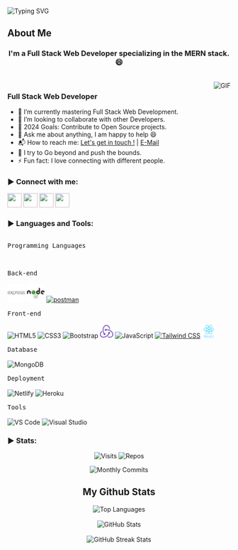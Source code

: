 ![Typing SVG](https://readme-typing-svg.herokuapp.com?font=Architects+Daughter&color=000000&size=30&lines=Hey!+It's+Ashvary!+👋;I'm+a+Front+End+Developer;I'm+a+Back+End+Developer;I'm+a+Full+Stack+Developer)

## About Me

<h3 align="center">I'm a Full Stack Web Developer specializing in the MERN stack. 😄</h3>

<br>

<img align="right" margin-top="20px" height="270px" alt="GIF" src="https://cdn.dribbble.com/users/1059583/screenshots/4171367/coding-freak.gif" />

### Full Stack Web Developer

- 🌱 I’m currently mastering Full Stack Web Development.
- 👯 I’m looking to collaborate with other Developers.
- 🥅 2024 Goals: Contribute to Open Source projects.
- 💬 Ask me about anything, I am happy to help 😄
- 📬 How to reach me: [Let's get in touch !](https://www.linkedin.com/in/ashvary-gidian) | [E-Mail](https://mail.google.com/mail/?view=cm&to=ashvarygidian1996@gmail.com)
- 🧗 I try to Go beyond and push the bounds.
- ⚡ Fun fact: I love connecting with different people.

<h3 align="left">▶ Connect with me:</h3>
<p align="left">
  <a href="https://discord.com/users/l3gion0007" target="_blank" rel="noreferrer"><img src="https://img.icons8.com/color/452/discord-logo.png" width="32" height="32" /></a>
  <a href="https://www.github.com/Ashvary1996" target="_blank" rel="noreferrer"><img src="https://raw.githubusercontent.com/danielcranney/readme-generator/main/public/icons/socials/github.svg" width="32" height="32" /></a>
  <a href="https://www.linkedin.com/in/ashvary-gidian" target="_blank" rel="noreferrer"><img src="https://raw.githubusercontent.com/danielcranney/readme-generator/main/public/icons/socials/linkedin.svg" width="32" height="32" /></a>
  <a href="https://www.youtube.com/channel/UC7y4znPZpCVNJYDUVZCxKnQ" target="_blank" rel="noreferrer"><img src="https://raw.githubusercontent.com/danielcranney/readme-generator/main/public/icons/socials/youtube.svg" width="32" height="32" /></a>
</p>

<h3 align="left">▶ Languages and Tools:</h3>
<p style="display: inline-block;" align="center">
  <kbd><kbd>Programming Languages</kbd></kbd>
  <br>
  <br>

  <kbd><kbd>Back-end</kbd></kbd>
  <br>
  <br>
  <a href="https://expressjs.com" target="_blank" rel="noreferrer"><img src="https://raw.githubusercontent.com/devicons/devicon/master/icons/express/express-original-wordmark.svg" alt="express" width="40" height="40" /></a>
  <a href="https://nodejs.org" target="_blank" rel="noreferrer"><img src="https://raw.githubusercontent.com/devicons/devicon/master/icons/nodejs/nodejs-original-wordmark.svg" alt="nodejs" width="40" height="40" /></a>
  <a href="https://postman.com" target="_blank" rel="noreferrer"><img src="https://www.vectorlogo.zone/logos/getpostman/getpostman-icon.svg" alt="postman" width="40" height="40" /></a>

  <kbd><kbd>Front-end</kbd></kbd>
  <br>
  <br>
  <img width="30px" src="https://cdn.jsdelivr.net/gh/devicons/devicon/icons/html5/html5-original.svg" alt="HTML5" />
  <img width="30px" src="https://cdn.jsdelivr.net/gh/devicons/devicon/icons/css3/css3-plain.svg" alt="CSS3" />
  <img width="30px" src="https://cdn.jsdelivr.net/gh/devicons/devicon/icons/bootstrap/bootstrap-plain.svg" alt="Bootstrap" />
  <a href="https://redux.js.org" target="_blank" rel="noreferrer"><img src="https://raw.githubusercontent.com/devicons/devicon/master/icons/redux/redux-original.svg" alt="redux" width="30" height="30" /></a>
  <img width="30px" src="https://cdn.jsdelivr.net/gh/devicons/devicon/icons/javascript/javascript-original.svg" alt="JavaScript" />
  <a href="https://tailwindcss.com/" target="_blank" rel="noreferrer"><img src="https://www.vectorlogo.zone/logos/tailwindcss/tailwindcss-icon.svg" alt="Tailwind CSS" width="40" height="40" /></a>
  <img src="https://raw.githubusercontent.com/devicons/devicon/master/icons/react/react-original-wordmark.svg" alt="React" width="30" height="30" />

  <kbd><kbd>Database</kbd></kbd>
  <br>
  <br>
  <img width="30px" src="https://cdn.jsdelivr.net/gh/devicons/devicon/icons/mongodb/mongodb-plain.svg" alt="MongoDB" />

  <kbd><kbd>Deployment</kbd></kbd>
  <br>
  <br>
  <img width="30px" src="https://cdn.jsdelivr.net/gh/devicons/devicon/icons/netlify/netlify-plain.svg" alt="Netlify" />
  <img width="30px" src="https://global.discourse-cdn.com/business6/uploads/render/original/2X/1/11352202c8503f736bea5efb59684f678d7c860c.svg" alt="Heroku" />

  <kbd><kbd>Tools</kbd></kbd>
  <br>
  <br>
  <img width="30px" src="https://cdn.jsdelivr.net/gh/devicons/devicon/icons/vscode/vscode-original.svg" alt="VS Code" />
  <img width="30px" src="https://cdn.jsdelivr.net/gh/devicons/devicon/icons/visualstudio/visualstudio-plain.svg" alt="Visual Studio" />
</p>

<h3 align="left">▶ Stats:</h3>
<p align="center">
  <img src="https://badges.pufler.dev/visits/ashvary1996/ashvary1996?style=for-the-badge" alt="Visits" /> 
  <img src="https://badges.pufler.dev/repos/ashvary1996/?style=for-the-badge" alt="Repos" />
</p>
<p align="center">
  <img src="https://badges.pufler.dev/commits/monthly/ashvary1996" alt="Monthly Commits" />
</p>

</p>
<h2 align="center">My Github Stats</h2>
<p align="center">
  <img src="https://github-readme-stats.vercel.app/api/top-langs/?username=ashvary1996&layout=compact&theme=github_dark&langs_count=10&exclude_repo=kasweb" alt="Top Languages" />
  <br>
  <br>
  <img src="https://github-readme-stats.vercel.app/api?username=ashvary1996&count_private=true&show_icons=trueline_height=21&theme=github_dark" alt="GitHub Stats" />
  <br>
  <br>
  <img src="https://github-readme-streak-stats.herokuapp.com/?user=ashvary1996&theme=holi-theme" alt="GitHub Streak Stats" />
</p>
